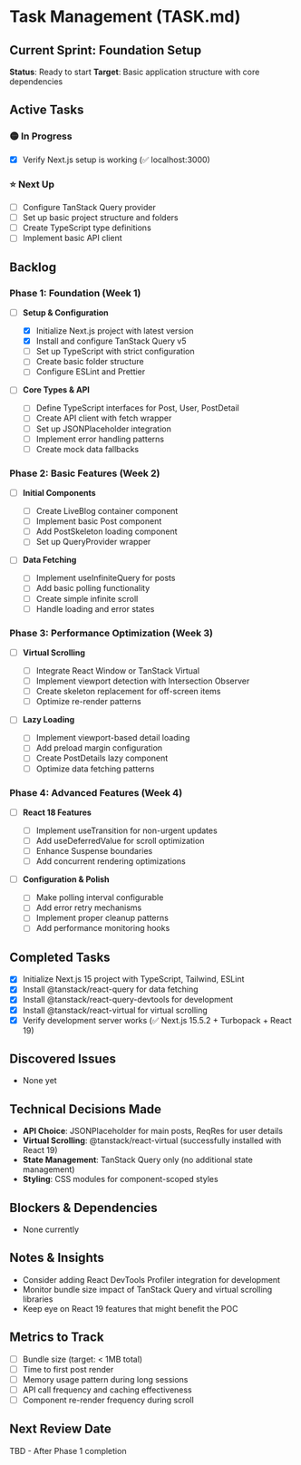 # Task Management (TASK.md)

## Current Sprint: Foundation Setup

**Status**: Ready to start
**Target**: Basic application structure with core dependencies

## Active Tasks

### 🟡 In Progress

- [x] Verify Next.js setup is working (✅ localhost:3000)

### ⭐ Next Up

- [ ] Configure TanStack Query provider
- [ ] Set up basic project structure and folders
- [ ] Create TypeScript type definitions
- [ ] Implement basic API client

## Backlog

### Phase 1: Foundation (Week 1)

- [ ] **Setup & Configuration**

  - [x] Initialize Next.js project with latest version
  - [x] Install and configure TanStack Query v5
  - [ ] Set up TypeScript with strict configuration
  - [ ] Create basic folder structure
  - [ ] Configure ESLint and Prettier

- [ ] **Core Types & API**
  - [ ] Define TypeScript interfaces for Post, User, PostDetail
  - [ ] Create API client with fetch wrapper
  - [ ] Set up JSONPlaceholder integration
  - [ ] Implement error handling patterns
  - [ ] Create mock data fallbacks

### Phase 2: Basic Features (Week 2)

- [ ] **Initial Components**

  - [ ] Create LiveBlog container component
  - [ ] Implement basic Post component
  - [ ] Add PostSkeleton loading component
  - [ ] Set up QueryProvider wrapper

- [ ] **Data Fetching**
  - [ ] Implement useInfiniteQuery for posts
  - [ ] Add basic polling functionality
  - [ ] Create simple infinite scroll
  - [ ] Handle loading and error states

### Phase 3: Performance Optimization (Week 3)

- [ ] **Virtual Scrolling**

  - [ ] Integrate React Window or TanStack Virtual
  - [ ] Implement viewport detection with Intersection Observer
  - [ ] Create skeleton replacement for off-screen items
  - [ ] Optimize re-render patterns

- [ ] **Lazy Loading**
  - [ ] Implement viewport-based detail loading
  - [ ] Add preload margin configuration
  - [ ] Create PostDetails lazy component
  - [ ] Optimize data fetching patterns

### Phase 4: Advanced Features (Week 4)

- [ ] **React 18 Features**

  - [ ] Implement useTransition for non-urgent updates
  - [ ] Add useDeferredValue for scroll optimization
  - [ ] Enhance Suspense boundaries
  - [ ] Add concurrent rendering optimizations

- [ ] **Configuration & Polish**
  - [ ] Make polling interval configurable
  - [ ] Add error retry mechanisms
  - [ ] Implement proper cleanup patterns
  - [ ] Add performance monitoring hooks

## Completed Tasks

- [x] Initialize Next.js 15 project with TypeScript, Tailwind, ESLint
- [x] Install @tanstack/react-query for data fetching
- [x] Install @tanstack/react-query-devtools for development
- [x] Install @tanstack/react-virtual for virtual scrolling
- [x] Verify development server works (✅ Next.js 15.5.2 + Turbopack + React 19)

## Discovered Issues

- None yet

## Technical Decisions Made

- **API Choice**: JSONPlaceholder for main posts, ReqRes for user details
- **Virtual Scrolling**: @tanstack/react-virtual (successfully installed with React 19)
- **State Management**: TanStack Query only (no additional state management)
- **Styling**: CSS modules for component-scoped styles

## Blockers & Dependencies

- None currently

## Notes & Insights

- Consider adding React DevTools Profiler integration for development
- Monitor bundle size impact of TanStack Query and virtual scrolling libraries
- Keep eye on React 19 features that might benefit the POC

## Metrics to Track

- [ ] Bundle size (target: < 1MB total)
- [ ] Time to first post render
- [ ] Memory usage pattern during long sessions
- [ ] API call frequency and caching effectiveness
- [ ] Component re-render frequency during scroll

## Next Review Date

TBD - After Phase 1 completion
